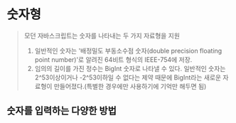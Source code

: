 # 숫자형
> 모던 자바스크립트는 숫자를 나타내는 두 가지 자료형을 지원
> 1. 일반적인 숫자는 '배정밀도 부동소수점 숫자(double precision floating point number)'로 알려진 64비트 형식의 IEEE-754에 저장.
> 1. 임의의 길이를 가진 정수는 BigInt 숫자로 나타낼 수 있다. 일반적인 숫자는 2^53이상이거나 -2^53이하일 수 없다는 제약 때문에 BigInt라는 새로운 자료형이 만들어졌다.(특별한 경우에만 사용하기에 기억만 해두면 됨)

## 숫자를 입력하는 다양한 방법


